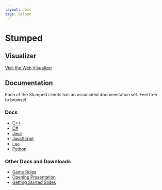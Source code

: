 ```yaml
---
layout: docs
tags: Saloon
---
```


# Stumped

## Visualizer

<a href="http://vis.siggame.io" class="btn btn-info">
  Visit the Web Visualizer <i class="fa fa-eye"></i>
</a>

## Documentation

Each of the Stumped clients has an associated documentation set. Feel
free to browse!

### Docs

* [C++](cpp/)
* [C#](cs/)
* [Java](java/)
* [JavaScript](js/)
* [Lua](lua/)
* [Python](py/)

### Other Docs and Downloads

* [Game Rules](https://github.com/siggame/Cadre/blob/master/Games/Stumped/rules.md)
* [Opening Presentation](https://docs.google.com/presentation/d/1dDkDHs-wNGC6nBfTLBE--cpNgTxXXRDdKWDpXxgDtew/edit?usp=sharing)
* [Getting Started Slides](https://docs.google.com/presentation/d/1--35tKMtsLVQGdwXho8z7zOzeMHiLqhn_y73kP2T220/edit?usp=sharing)
